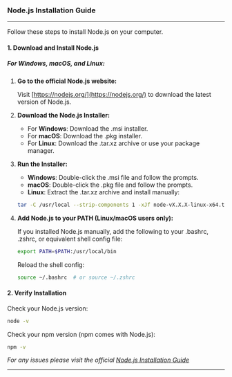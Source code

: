 ### **Node.js** Installation Guide

---

Follow these steps to install Node.js on your computer.

#### 1. Download and Install Node.js

##### For Windows, macOS, and Linux:

1. **Go to the official Node.js website:**

   Visit [https://nodejs.org/](https://nodejs.org/) to download the latest version of Node.js.

2. **Download the Node.js Installer:**

   - For **Windows**: Download the .msi installer.
   - For **macOS**: Download the .pkg installer.
   - For **Linux**: Download the .tar.xz archive or use your package manager.

3. **Run the Installer:**

   - **Windows**: Double-click the .msi file and follow the prompts.
   - **macOS**: Double-click the .pkg file and follow the prompts.
   - **Linux**: Extract the .tar.xz archive and install manually:

   ```bash
   tar -C /usr/local --strip-components 1 -xJf node-vX.X.X-linux-x64.tar.xz
   ```

4. **Add Node.js to your PATH (Linux/macOS users only):**

   If you installed Node.js manually, add the following to your .bashrc, .zshrc, or equivalent shell config file:

   ```bash
   export PATH=$PATH:/usr/local/bin
   ```

   Reload the shell config:

   ```bash
   source ~/.bashrc  # or source ~/.zshrc
   ```

#### 2. Verify Installation

Check your Node.js version:

```bash
node -v
```

Check your npm version (npm comes with Node.js):

```bash
npm -v
```

_For any issues please visit the official [Node.js Installation Guide](https://nodejs.org/en/learn/getting-started/how-to-install-nodejs)_

---
